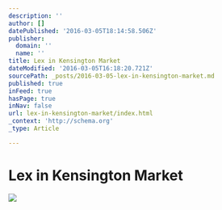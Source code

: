 ```yaml
---
description: ''
author: []
datePublished: '2016-03-05T18:14:58.506Z'
publisher:
  domain: ''
  name: ''
title: Lex in Kensington Market
dateModified: '2016-03-05T16:18:20.721Z'
sourcePath: _posts/2016-03-05-lex-in-kensington-market.md
published: true
inFeed: true
hasPage: true
inNav: false
url: lex-in-kensington-market/index.html
_context: 'http://schema.org'
_type: Article

---
```

# Lex in Kensington Market
![](https://the-grid-user-content.s3-us-west-2.amazonaws.com/1583ea4e-455a-4ee2-bc17-93be197f574d.png)